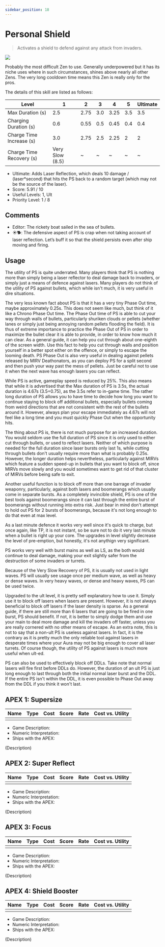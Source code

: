 ```yaml
---
sidebar_position: 18
---
```


# Personal Shield

> Activates a shield to defend against any attack from invaders.

<img src="/terms/ps.png" style={{zoom:1.25}}/>

Probably the most difficult Zen to use. Generally underpowered but it has its niche uses where in such circumstances, shines above nearly all other Zens. The very long cooldown time means this Zen is really only for the pros.

The details of this skill are listed as follows:

| Level                    | 1               | 2    | 3    | 4    | 5    | Ultimate |
| ------------------------ | --------------- | ---- | ---- | ---- | ---- | -------- |
| Max Duration (s)         | 2.5             | 2.75 | 3.0  | 3.25 | 3.5  | 3.5      |
| Charging Duration (s)    | 0.6             | 0.55 | 0.5  | 0.45 | 0.4  | 0.4      |
| Charge Time Increase (s) | 3.0             | 2.75 | 2.5  | 2.25 | 2    | 2        |
| Charge Time Recovery (s) | Very Slow (8.5) | ~    | ~    | ~    | ~    | ~        |

- Ultimate: Adds Laser Reflection, which deals 10 damage / (laser*second) that hits the PS back to a random target (which may not be the source of the laser).
- Score: 5.91 / 10
- Useful Levels: 1, Ult
- Priority Level: 1 / 8

## Comments

- Editor: The rickety boat sailed in the sea of bullets.
- ☀🐕: The defensive aspect of PS is crap when not taking account of laser reflection. Let’s buff it so that the shield persists even after ship moving and firing. 

## Usage

The utility of PS is quite underrated. Many players think that PS is nothing more than simply being a laser reflector to deal damage back to invaders, or simply just a means of defence against lasers. Many players do not think of the utility of PS against bullets, which while isn't much, it is very useful in dire situations. 

The very less known fact about PS is that it has a very tiny Phase Out time, maybe approximately 0.25s. This does not seem like much, but think of it like a Chrono Phase Out time. The Phase Out time of PS is able to cut your way through walls of bullets, particularly shuriken clouds or pellets (whether lanes or simply just being annoying random pellets flooding the field). It is thus of extreme importance to practice the Phase Out of PS in order to maximize the bullet clear it is able to provide, in order to know how much it can clear. As a general guide, it can help you cut through about one-eighth of the screen width. Use this fact to help you cut through walls and position yourself in a better spot either on the offence, or simply to escape the looming death. PS Phase Out is also very useful in dealing against pellets released by MIRV Deathonators, as you can deploy PS for a split second and then push your way past the mess of pellets. Just be careful not to use it when the next wave has enough lasers you can reflect.

While PS is active, gameplay speed is reduced by 25%. This also means that while it is advertised that the Max duration of PS is 3.5s, the actual duration is 4.67s (3.5÷0.75), as the 3.5s refer to in-game time. The rather long duration of PS allows you to have time to decide how long you want to continue staying to block off additional bullets, especially bullets coming from weird directions that are not consistent with the rest of the bullets around it. However, always plan your escape immediately as 4.67s will not feel like a long time and you must quickly Phase Out when the opportunity hits.

The thing about PS is, there is not much purpose for an increased duration. You would seldom use the full duration of PS since it is only used to either cut through bullets, or used to reflect lasers. Neither of which purpose is needed for the full duration since laser bursts only last 1s, while cutting through bullets don't usually require more than what is probably 0.25s. However, the longer duration helps nevertheless, particularly against MIRVs which feature a sudden speed-up in bullets that you want to block off, since MIRVs move slowly and you would sometimes want to get rid of that cluster of MIRVs before being safe to exit.

Another useful function is to block off more than one barrage of invader weaponry, particularly, against both lasers and boomerangs which usually come in separate bursts. As a completely invincible shield, PS is one of the best tools against boomerangs since it can last through the entire burst of boomerangs without running into extra risk. Just bear in mind don't attempt to hold out PS for 2 bursts of boomerangs, because it's not long enough to do that even at max level.

As a last minute defence it works very well since it's quick to charge, but once again, like TP, it is not instant, so be sure not to do it very last minute when a bullet is right up your core. The upgrades in level slightly decrease the level of pre-emption, but honestly, it's not anythign very significant.

PS works very well with burst mains as well as LS, as the both would continue to deal damage, making your exit slightly safer from the destruction of some invaders or turrets.

Because of the Very Slow Recovery of PS, it is usually not used in light waves. PS will usually see usage once per medium wave, as well as heavy or dense waves. In very heavy waves, or dense and heavy waves, PS can be used twice.

Upgraded to the ult level, it is pretty self explanatory how to use it. Simply use it to block off lasers when lasers are present. However, it is not always beneficial to block off lasers if the laser density is sparse. As a general guide, if there are still more than 6 lasers that are going to be fired in one burst, PS should benefit. If not, it is better to simply dodge them and use your main to deal more damage and kill the invaders off faster, unless you are really cornered with no other means of escape. As an extra note, this is not to say that a non-ult PS is useless against lasers. In fact, it is the contrary as it is pretty much the only reliable tool against lasers in desperate times where your Aura may not be big enough to cover all laser turrets. Of course though, the utility of PS against lasers is much more useful when ult-ed.

PS can also be used to effectively block off DDLs. Take note that normal lasers will fire first before DDLs do. However, the duration of an ult PS is just long enough to last through both the initial normal laser burst and the DDL. If the entire PS isn't within the DDL, it is even possible to Phase Out away from the DDL if you think it won't last.

## APEX 1: Supersize

| Name | Type | Cost | Score | Rate | Cost vs. Utility |
| ---- | ---- | ---- | ----- | ---- | ---------------- |
|      |      |      |       |      |                  |

- Game Description:
- Numeric Interpretation:
- Ships with the APEX:

(Description)

## APEX 2: Super Reflect

| Name | Type | Cost | Score | Rate | Cost vs. Utility |
| ---- | ---- | ---- | ----- | ---- | ---------------- |
|      |      |      |       |      |                  |

- Game Description:
- Numeric Interpretation:
- Ships with the APEX:

(Description)

## APEX 3: Focus

| Name | Type | Cost | Score | Rate | Cost vs. Utility |
| ---- | ---- | ---- | ----- | ---- | ---------------- |
|      |      |      |       |      |                  |

- Game Description:
- Numeric Interpretation:
- Ships with the APEX:

(Description)

## APEX 4: Shield Booster

| Name | Type | Cost | Score | Rate | Cost vs. Utility |
| ---- | ---- | ---- | ----- | ---- | ---------------- |
|      |      |      |       |      |                  |

- Game Description:
- Numeric Interpretation:
- Ships with the APEX:

(Description)

